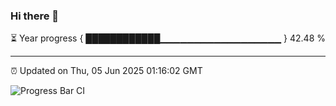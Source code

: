 ### Hi there 👋

⏳ Year progress { ████████████▁▁▁▁▁▁▁▁▁▁▁▁▁▁▁▁▁▁ } 42.48 %

---

⏰ Updated on Thu, 05 Jun 2025 01:16:02 GMT

![Progress Bar CI](https://github.com/liununu/liununu/workflows/Progress%20Bar%20CI/badge.svg)

